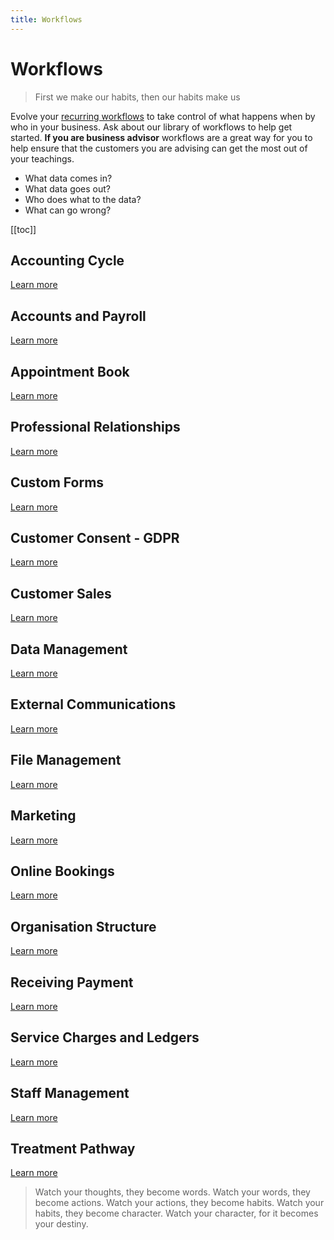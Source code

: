 ```yaml
---
title: Workflows
---
```


# Workflows

> First we make our habits, then our habits make us

Evolve your [recurring workflows](./staff-management/how-to-create-recurring-workflows/) to take control of what happens when by who in your business. Ask about our library of workflows to help get started. **If you are business advisor** workflows are a great way for you to help ensure that the customers you are advising can get the most out of your teachings.

- What data comes in?
- What data goes out?
- Who does what to the data?
- What can go wrong?

[[toc]]

## Accounting Cycle

[Learn more](./accounting/)

## Accounts and Payroll

[Learn more](./accounts-and-payroll/)

## Appointment Book

[Learn more](./appointment-book/)

## Professional Relationships

[Learn more](./professional-relationships/)

## Custom Forms

[Learn more](./custom-forms/)

## Customer Consent - GDPR

[Learn more](./customer-sales/)

## Customer Sales

[Learn more](./customer-sales/)

## Data Management

[Learn more](./data-management/)

## External Communications

[Learn more](./external-communications/)

## File Management

[Learn more](./file-management/)

## Marketing

[Learn more](./marketing/)

## Online Bookings

[Learn more](./online-booking/)

## Organisation Structure

[Learn more](./organisation-structure/)

## Receiving Payment

[Learn more](./recieving-payment/)

## Service Charges and Ledgers

[Learn more](./service-charges-and-ledgers/)

## Staff Management

[Learn more](./staff-management/)

## Treatment Pathway

[Learn more](./treatment-pathway/)

> Watch your thoughts, they become words. Watch your words, they become actions. Watch your actions, they become habits. Watch your habits, they become character. Watch your character, for it becomes your destiny.
